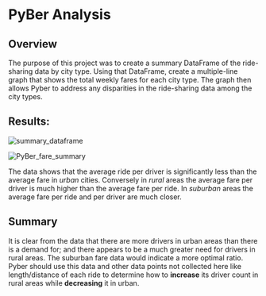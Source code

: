 # PyBer Analysis
## Overview
The purpose of this project was to create a summary DataFrame of the ride-sharing data by city type. Using that DataFrame, create a multiple-line graph that shows the total weekly fares for each city type. The graph then allows Pyber to address any disparities in the ride-sharing data among the city types.

## Results:

![summary_dataframe](https://user-images.githubusercontent.com/107540080/180692014-c024f427-d7cb-4db5-9b4c-e62442b7a793.PNG)

![PyBer_fare_summary](https://user-images.githubusercontent.com/107540080/180692070-ef1b80ed-821a-431c-8e90-0a4b3390c8c2.png)

The data shows that the average ride per driver is significantly less than the average fare in *urban* cities. Conversely in *rural* areas the average fare per driver is much higher than the average fare per ride. In *suburban* areas the average fare per ride and per driver are much closer. 

## Summary

It is clear from the data that there are more drivers in urban areas than there is a demand for; and there appears to be a much greater need for drivers in rural areas. The suburban fare data would indicate a more optimal ratio. Pyber should use this data and other data points not collected here like length/distance of each ride to determine how to **increase** its driver count in rural areas while **decreasing** it in urban.
